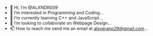- 👋 Hi, I’m @ALXNDR009
- 👀 I’m interested in Programming and Coding...
- 🌱 I’m currently learning C++ and JavaScript...
- 💞️ I’m looking to collaborate on Webpage Design...
- 📫 How to reach me send me an email at alxverano29@gmail.com...

<!---
ALXNDR009/ALXNDR009 is a ✨ special ✨ repository because its `README.md` (this file) appears on your GitHub profile.
You can click the Preview link to take a look at your changes.
--->
